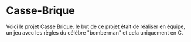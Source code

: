 # Casse-Brique
Voici le projet Casse Brique. le but de ce projet était de réaliser en équipe, un jeu avec les règles du célèbre "bomberman" et cela uniquement en C. 
